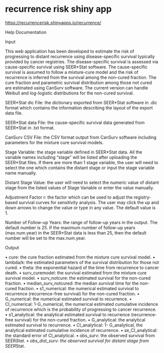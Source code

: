 # recurrence risk shiny app
https://recurrencerisk.shinyapps.io/recurrence/ 

Help Documentation

Input

This web application has been developed to estimate the risk of progressing to distant recurrence using disease-specific survival typically provided by cancer registries. The disease-specific survival is assessed via cause-specific survival using SEER\*Stat software. The cause-specific survival is assumed to follow a mixture-cure model and the risk of recurrence is inferred from the survival among the non-cured fraction. The cure fraction and parametric survival distribution among those not cured are estimated using CanSurv software. The current version can handle Weibull and log-logistic distributions for the non-cured survival.

SEER\*Stat dic File: the dictionary exported from SEER\*Stat software in .dic format which contains the information describing the layout of the export data file. 

SEER\*Stat data File: the cause-specific survival data generated from SEER\*Stat in .txt format.

CanSurv CSV File: the CSV format output from CanSurv software including parameters for the mixture cure survival models.

Stage Variable: the stage variable defined in SEER\*Stat data. All the variable names including “stage” will be listed after uploading the SEER\*Stat files. If there are more than 1 stage variable, the user will need to select the one which contains the distant stage or input the stage variable name manually. 

Distant Stage Value: the user will need to select the numeric value of distant stage from the listed values of Stage Variable or enter the value manually.

Adjustment Factor r: the factor which can be used to adjust the registry-based survival curves for sensitivity analysis. The user may click the up and down arrows to change the value or type in any value. The default value is 1.  

Number of Follow-up Years: the range of follow-up years in the output. The default number is 25. If the maximum number of follow-up years (max.num.year) in the SEER\*Stat data is less than 25, then the default number will be set to the max.num.year. 

Output

•	cure: the cure fraction estimated from the mixture cure survival model.
•	lambda/k: the estimated parameters of the survival distribution for those not cured.
•	theta: the exponential hazard of the time from recurrence to cancer death.
•	surv_curemodel: the survival estimated from the mixture cure survival model.
•	surv_notcure: the estimated survival for the non-cured fraction.
•	median_surv_notcured: the median survival time for the non-cured fraction.
•	s1_numerical: the numerical estimated survival to recurrence (recurrence-free survival) for the non-cured fraction.
•	G_numerical: the numerical estimated survival to recurrence.
•	CI_numerical: 1-G_numerical, the numerical estimated cumulative incidence of recurrence which is the probability of progressing to cancer recurrence.
•	s1_analytical: the analytical estimated survival to recurrence (recurrence-free survival) for the non-cured fraction.
•	G_analytical: the analytical estimated survival to recurrence.
•	CI_analytical: 1- G_analytical, the analytical estimated cumulative incidence of recurrence.
•	se_CI_analytical: the standard error of CI_analytical.
•	obs_surv: the observed survival from SEER*Stat.
•	obs_dist_surv: the observed survival for distant stage from SEER*Stat.

